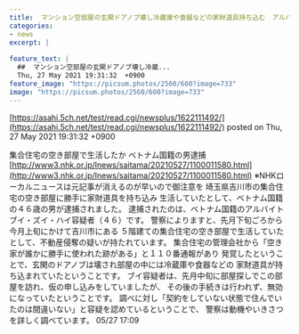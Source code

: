 ```yaml
---
title:  マンション空部屋の玄関ドアノブ壊し冷蔵庫や食器などの家財道具持ち込む　アルバイトブイ・ズイ・ハイを不動産侵奪で逮捕・吉川 
categories:
- news
excerpt: |
  
feature_text: |
  ##  マンション空部屋の玄関ドアノブ壊し冷蔵...
  Thu, 27 May 2021 19:31:32  +0900
feature_image: "https://picsum.photos/2560/600?image=733"
image: "https://picsum.photos/2560/600?image=733"
---
```


[https://asahi.5ch.net/test/read.cgi/newsplus/1622111492/](https://asahi.5ch.net/test/read.cgi/newsplus/1622111492/)
posted on Thu, 27 May 2021 19:31:32  +0900

<!--more-->

集合住宅の空き部屋で生活したか ベトナム国籍の男逮捕 [http://www3.nhk.or.jp/lnews/saitama/20210527/1100011580.html](http://www3.nhk.or.jp/lnews/saitama/20210527/1100011580.html) ※NHKローカルニュースは元記事が消えるのが早いので御注意を 埼玉県吉川市の集合住宅の空き部屋に勝手に家財道具を持ち込み 生活していたとして、ベトナム国籍の４６歳の男が逮捕されました。 逮捕されたのは、ベトナム国籍のアルバイトブイ・ズイ・ハイ容疑者（４６）です。 警察によりますと、先月下旬ごろから今月上旬にかけて吉川市にある ５階建ての集合住宅の空き部屋で生活していたとして、不動産侵奪の疑いが持たれています。 集合住宅の管理会社から「空き家が誰かに勝手に使われた跡がある」と１１０番通報があり 発覚したということで、玄関のドアノブは壊され部屋の中には冷蔵庫や食器などの 家財道具が持ち込まれていたということです。 ブイ容疑者は、先月中旬に部屋探しでこの部屋を訪れ、仮の申し込みをしていましたが、 その後の手続きは行われず、無効になっていたということです。 調べに対し「契約をしていない状態で住んでいたのは間違いない」と容疑を認めているということで、 警察は動機やいきさつを詳しく調べています。 05/27 17:09
